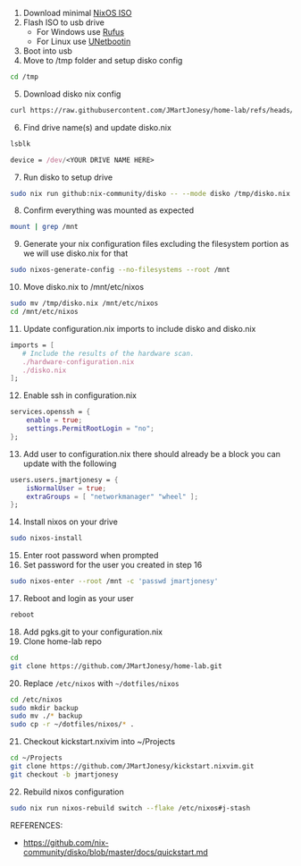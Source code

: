 1. Download minimal [NixOS ISO](https://nixos.org/download/)
2. Flash ISO to usb drive
	- For Windows use [Rufus](https://rufus.ie/)
	- For Linux use [UNetbootin](https://unetbootin.github.io/)
4. Boot into usb
5. Move to /tmp folder and setup disko config
```bash 
cd /tmp
```
5. Download disko nix config 
```bash
curl https://raw.githubusercontent.com/JMartJonesy/home-lab/refs/heads/main/setup-guide/disko.nix -o /tmp/disko.nix
```
6. Find drive name(s) and update disko.nix 
```bash
lsblk
```
```nix
device = /dev/<YOUR DRIVE NAME HERE>
```
7. Run disko to setup drive 
```bash
sudo nix run github:nix-community/disko -- --mode disko /tmp/disko.nix
```
8. Confirm everything was mounted as expected 
```bash
mount | grep /mnt
```
9. Generate your nix configuration files excluding the filesystem portion as we will use disko.nix for that 
```bash
sudo nixos-generate-config --no-filesystems --root /mnt
```
10. Move disko.nix to /mnt/etc/nixos
```bash
sudo mv /tmp/disko.nix /mnt/etc/nixos
cd /mnt/etc/nixos
```
11. Update configuration.nix imports to include disko and disko.nix
```nix
imports = [
   # Include the results of the hardware scan.
   ./hardware-configuration.nix
   ./disko.nix
];
```
12. Enable ssh in configuration.nix
```nix
services.openssh = {
    enable = true;
    settings.PermitRootLogin = "no";
};
```
13. Add user to configuration.nix there should already be a block you can update with the following 
```nix
users.users.jmartjonesy = {
	isNormalUser = true;
	extraGroups = [ "networkmanager" "wheel" ];
};
```
14. Install nixos on your drive 
```bash
sudo nixos-install
```
15. Enter root password when prompted
16. Set password for the user you created in step 16 
```bash
sudo nixos-enter --root /mnt -c 'passwd jmartjonesy'
```
17. Reboot and login as your user
```bash
reboot
```
18. Add pgks.git to your configuration.nix
19. Clone home-lab repo
```bash
cd
git clone https://github.com/JMartJonesy/home-lab.git
```
20. Replace `/etc/nixos` with `~/dotfiles/nixos`
```bash
cd /etc/nixos
sudo mkdir backup
sudo mv ./* backup
sudo cp -r ~/dotfiles/nixos/* .
```
21. Checkout kickstart.nxivim into ~/Projects
```bash
cd ~/Projects
git clone https://github.com/JMartJonesy/kickstart.nixvim.git
git checkout -b jmartjonesy
```
22. Rebuild nixos configuration
```bash
sudo nix run nixos-rebuild switch --flake /etc/nixos#j-stash
```

REFERENCES:
- https://github.com/nix-community/disko/blob/master/docs/quickstart.md
